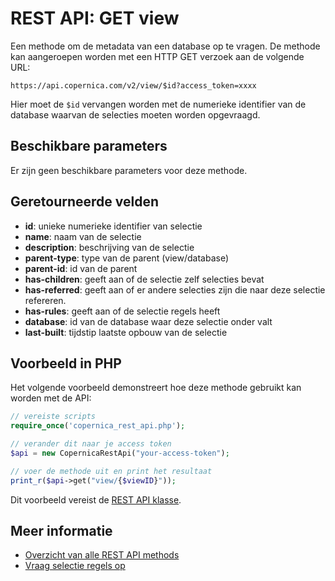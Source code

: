 # REST API: GET view

Een methode om de metadata van een database op te vragen. De methode kan 
aangeroepen worden met een HTTP GET verzoek aan de volgende URL:

`https://api.copernica.com/v2/view/$id?access_token=xxxx`

Hier moet de `$id` vervangen worden met de numerieke identifier van de 
database waarvan de selecties moeten worden opgevraagd.

## Beschikbare parameters

Er zijn geen beschikbare parameters voor deze methode.

## Geretourneerde velden

- **id**: unieke numerieke identifier van selectie
- **name**: naam van de selectie
- **description**: beschrijving van de selectie
- **parent-type**: type van de parent (view/database)
- **parent-id**: id van de parent
- **has-children**: geeft aan of de selectie zelf selecties bevat
- **has-referred**: geeft aan of er andere selecties zijn die naar deze selectie refereren.
- **has-rules**: geeft aan of de selectie regels heeft
- **database**: id van de database waar deze selectie onder valt
- **last-built**: tijdstip laatste opbouw van de selectie

## Voorbeeld in PHP

Het volgende voorbeeld demonstreert hoe deze methode gebruikt kan worden met de API:

```php
// vereiste scripts
require_once('copernica_rest_api.php');

// verander dit naar je access token
$api = new CopernicaRestApi("your-access-token");

// voer de methode uit en print het resultaat
print_r($api->get("view/{$viewID}"));
```

Dit voorbeeld vereist de [REST API klasse](rest-php).

## Meer informatie

* [Overzicht van alle REST API methods](./rest-api)
* [Vraag selectie regels op](./rest-get-view-rules)
